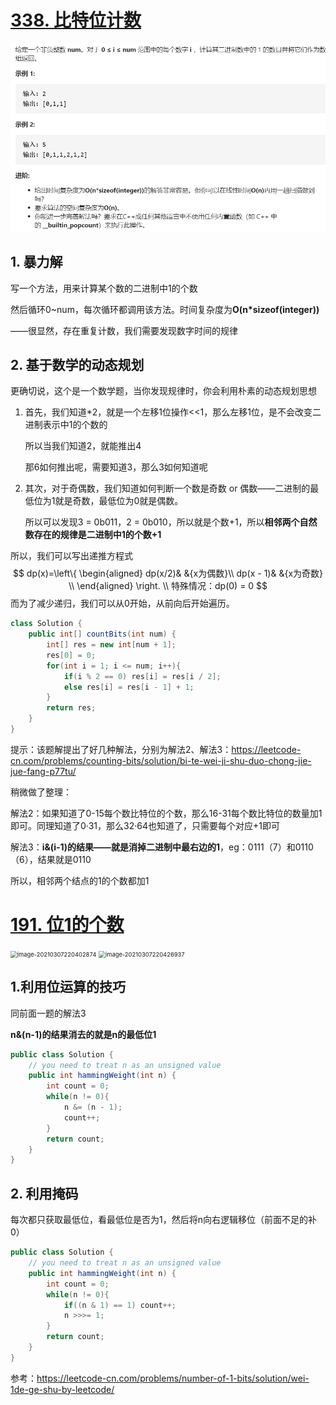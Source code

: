 # [338. 比特位计数](https://leetcode-cn.com/problems/counting-bits/)

<img src="pic\image-20210307211101416.png" alt="image-20210307211101416" style="zoom: 80%;" />

## 1. 暴力解

写一个方法，用来计算某个数的二进制中1的个数

然后循环0~num，每次循环都调用该方法。时间复杂度为**O(n\*sizeof(integer))**	

——很显然，存在重复计数，我们需要发现数字时间的规律

## 2. 基于数学的动态规划

更确切说，这个是一个数学题，当你发现规律时，你会利用朴素的动态规划思想

1. 首先，我们知道*2，就是一个左移1位操作<<1，那么左移1位，是不会改变二进制表示中1的个数的

   所以当我们知道2，就能推出4

   那6如何推出呢，需要知道3，那么3如何知道呢

2. 其次，对于奇偶数，我们知道如何判断一个数是奇数 or 偶数——二进制的最低位为1就是奇数，最低位为0就是偶数。

   所以可以发现3 = 0b011，2 = 0b010，所以就是个数+1，所以**相邻两个自然数存在的规律是二进制中1的个数+1**

所以，我们可以写出递推方程式
$$
dp(x)=\left\{
\begin{aligned}
dp(x/2)&  &{x为偶数}\\
dp(x - 1)& &{x为奇数} \\
\end{aligned}
\right.
\\
特殊情况：dp(0) = 0
$$
而为了减少递归，我们可以从0开始，从前向后开始遍历。

```java
class Solution {
    public int[] countBits(int num) {
        int[] res = new int[num + 1];
        res[0] = 0;
        for(int i = 1; i <= num; i++){
            if(i % 2 == 0) res[i] = res[i / 2];
            else res[i] = res[i - 1] + 1;
        }        
        return res;
    }
}
```

提示：该题解提出了好几种解法，分别为解法2、解法3：https://leetcode-cn.com/problems/counting-bits/solution/bi-te-wei-ji-shu-duo-chong-jie-jue-fang-p77tu/

稍微做了整理：

解法2：如果知道了0-15每个数比特位的个数，那么16-31每个数比特位的数量加1即可。同理知道了0·31，那么32·64也知道了，只需要每个对应+1即可

解法3：**i&(i-1)的结果——就是消掉二进制中最右边的1**，eg：0111（7）和0110（6），结果就是0110

所以，相邻两个结点的1的个数都加1



# [191. 位1的个数](https://leetcode-cn.com/problems/number-of-1-bits/)

<img src="C:\Users\surface\AppData\Roaming\Typora\typora-user-images\image-20210307220402874.png" alt="image-20210307220402874" style="zoom: 67%;" />

<img src="C:\Users\surface\AppData\Roaming\Typora\typora-user-images\image-20210307220426937.png" alt="image-20210307220426937" style="zoom:67%;" />

## 1.利用位运算的技巧

同前面一题的解法3

**n&(n-1)的结果消去的就是n的最低位1** 

```java
public class Solution {
    // you need to treat n as an unsigned value
    public int hammingWeight(int n) {
        int count = 0;
        while(n != 0){
            n &= (n - 1);
            count++;
        } 
        return count;
    }
}
```

## 2. 利用掩码

每次都只获取最低位，看最低位是否为1，然后将n向右逻辑移位（前面不足的补0）

```java
public class Solution {
    // you need to treat n as an unsigned value
    public int hammingWeight(int n) {
        int count = 0;
        while(n != 0){
            if((n & 1) == 1) count++;
            n >>>= 1;
        } 
        return count;
    }
}
```

参考：https://leetcode-cn.com/problems/number-of-1-bits/solution/wei-1de-ge-shu-by-leetcode/